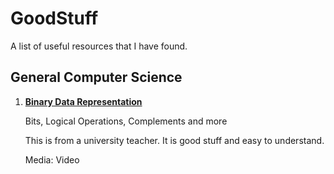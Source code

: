 GoodStuff
=========

A list of useful resources that I have found.

## General Computer Science

1. [**Binary Data Representation**](http://web.cecs.pdx.edu/~harry/videos-binary/)
    
    Bits, Logical Operations, Complements and more
    
    This is from a university teacher. It is good stuff and easy to understand.
    
    Media: Video
